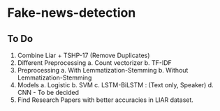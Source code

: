 # Fake-news-detection

## To Do

1. Combine Liar + TSHP-17 (Remove Duplicates)
2. Different Preprocessing
  a. Count vectorizer
  b. TF-IDF
3. Preprocessing
  a. With Lemmatization-Stemming
  b. Without Lemmatization-Stemming
4. Models
  a. Logistic
  b. SVM
  c. LSTM-BiLSTM : (Text only, Speaker)
  d. CNN - To be decided
5. Find Research Papers with better accuracies in LIAR dataset.
